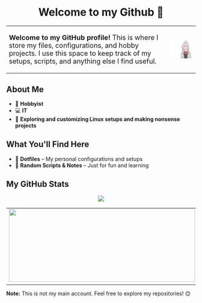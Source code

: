 <h1 align="center">Welcome to my Github 👋</h1>

<table>
  <tr> 
    <td>
      <p style="font-size: 18px;">
        <b>Welcome to my GitHub profile!</b> This is where I store my files, configurations, and hobby projects. I use this space to keep track of my setups, scripts, and anything else I find useful.
      </p>
    </td>
    <td>
      <img src="./Images/alya.gif" width="300px"/>
    </td>
  </tr>
</table>

## About Me
- 🎨 **Hobbyist**
- 💻 **IT**
- 🔧 **Exploring and customizing Linux setups and making nonsense projects**

## What You'll Find Here
- 📂 **Dotfiles** – My personal configurations and setups
- 📝 **Random Scripts & Notes** – Just for fun and learning

## My GitHub Stats
<table>
  <tr>
    <td><img src="https://github-readme-stats.vercel.app/api?username=Sumichaaan19&show_icons=true&theme=cobalt&card_width=495" width="495px" height="195px"/></td>
    <td><img src="https://github-readme-stats.vercel.app/api/top-langs/?username=Sumichaaan19&layout=compact&theme=cobalt&langs_count=10&card_width=495" width="495px" height="195px"/></td> 
 </tr>
<p align="center">
    <img src="https://github-profile-summary-cards.vercel.app/api/cards/profile-details?username=Sumichaaan19&theme=cobalt" />
</p>
</table>

**Note:** This is not my main account. Feel free to explore my repositories! 😊
